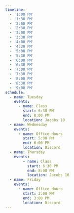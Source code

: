 ```yaml
---
timeline:
  - '1:00 PM'
  - '1:30 PM'
  - '2:00 PM'
  - '2:30 PM'
  - '3:00 PM'
  - '3:30 PM'
  - '4:00 PM'
  - '4:30 PM'
  - '5:00 PM'
  - '5:30 PM'
  - '6:00 PM'
  - '6:30 PM'
  - '7:00 PM'
  - '7:30 PM'
  - '8:00 PM'
  - '8:30 PM'
  - '9:00 PM'
schedule:
  - name: Tuesday
    events:
      - name: Class
        start: 6:30 PM
        end: 8:00 PM
        location: Jacobs 10
  - name: Wednesday
    events:
      - name: Office Hours
        start: 5:00 PM
        end: 6:00 PM
        location: Discord
  - name: Thursday
    events:
        - name: Class
          start: 6:30 PM
          end: 8:00 PM
          location: Jacobs 10
  - name: Friday
    events:
      - name: Office Hours
        start: 2:00 PM
        end: 3:00 PM
        location: Discord
---
```

